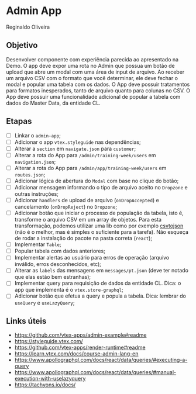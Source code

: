 # Admin App
Reginaldo Oliveira
## Objetivo

Desenvolver componente com experiência parecida ao apresentado na Demo. O app deve expor uma rota no Admin que possua um botão de upload que abre um modal com uma área de input de arquivo. Ao receber um arquivo CSV com o formato que você determinar, ele deve fechar o modal e popular uma tabela com os dados. O App deve possuir tratamentos para formatos inesperados, tanto de arquivo quanto para colunas no CSV. O App deve possuir uma funcionalidade adicional de popular a tabela com dados do Master Data, da entidade CL.

## Etapas

- [ ] Linkar o `admin-app`;
- [ ] Adicionar o app `vtex.styleguide` nas dependências;
- [ ] Alterar a `section` em `navigate.json` para `customer`;
- [ ] Alterar a rota do App para `/admin/training-week/users` em `navigation.json`;
- [ ] Alterar a rota do App para `/admin/app/training-week/users` em `routes.json`;
- [ ] Adicionar lógica de abertura do `Modal` com base no clique do botão;
- [ ] Adicionar mensagem informando o tipo de arquivo aceito no `Dropzone` e outras instruções;
- [ ] Adicionar `handlers` de upload de arquivo (`onDropAccepted`) e cancelamento (`onDropReject`) no `Dropzone`;
- [ ] Adicionar botão que iniciar o processo de população da tabela, isto é, transforme o arquivo CSV em um array de objetos. Para esta transformação, podemos utilizar uma lib como por exemplo [csvtojson](https://www.npmjs.com/package/csvtojson) (não é o melhor, mas é simples o suficiente para a tarefa). Não esqueça de rodar a instalação do pacote na pasta correta (`react`);
- [ ] Implementar `Table`;
- [ ] Popular tabela com dados anteriores;
- [ ] Implementar alertas ao usuário para erros de operação (arquivo inválido, erros desconhecidos, etc);
- [ ] Alterar as `labels` das mensagens em `messages/pt.json` (deve ter notado que elas estão bem estranhas);
- [ ] Implementar query para requisição de dados da entidade CL. Dica: o app que implementa é o `vtex.store-graphql`;
- [ ] Adicionar botão que efetua a query e popula a tabela. Dica: lembrar do `useQuery` e `useLazyQuery`;

## Links úteis

- https://github.com/vtex-apps/admin-example#readme
- https://styleguide.vtex.com/
- https://github.com/vtex-apps/render-runtime#readme
- https://learn.vtex.com/docs/course-admin-lang-en
- https://www.apollographql.com/docs/react/data/queries/#executing-a-query
- https://www.apollographql.com/docs/react/data/queries/#manual-execution-with-uselazyquery
- https://tachyons.io/docs/
